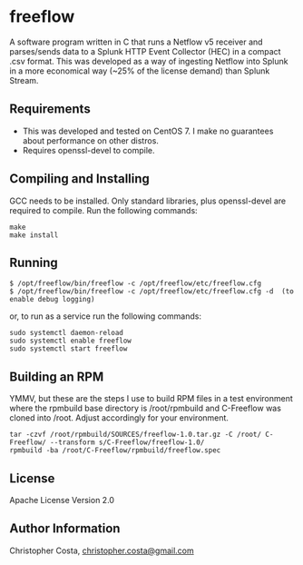 freeflow
=========

A software program written in C that runs a Netflow v5 receiver and parses/sends data to a Splunk HTTP Event Collector (HEC) in a compact .csv format.  This was developed as a way of ingesting Netflow into Splunk in a more economical way (~25% of the license demand) than Splunk Stream.

Requirements
------------

* This was developed and tested on CentOS 7.  I make no guarantees about performance on other distros.
* Requires openssl-devel to compile.

Compiling and Installing
------------------------

GCC needs to be installed.  Only standard libraries, plus openssl-devel are required to compile.  Run the following commands:

    make
    make install


Running
-------

    $ /opt/freeflow/bin/freeflow -c /opt/freeflow/etc/freeflow.cfg
    $ /opt/freeflow/bin/freeflow -c /opt/freeflow/etc/freeflow.cfg -d  (to enable debug logging)

or, to run as a service run the following commands:

    sudo systemctl daemon-reload
    sudo systemctl enable freeflow
    sudo systemctl start freeflow

Building an RPM
---------------

YMMV, but these are the steps I use to build RPM files in a test environment where the rpmbuild base directory is /root/rpmbuild and C-Freeflow was cloned into /root.  Adjust accordingly for your environment.

    tar -czvf /root/rpmbuild/SOURCES/freeflow-1.0.tar.gz -C /root/ C-Freeflow/ --transform s/C-Freeflow/freeflow-1.0/
    rpmbuild -ba /root/C-Freeflow/rpmbuild/freeflow.spec
    
License
-------
Apache License Version 2.0

Author Information
------------------

Christopher Costa, christopher.costa@gmail.com
